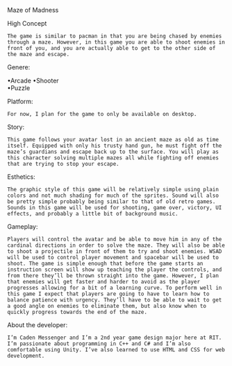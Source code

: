 Maze of Madness

High Concept

	The game is similar to pacman in that you are being chased by enemies through a maze. However, in this game you are able to shoot enemies in front of you, and you are actually able to get to the other side of the maze and escape.

Genere:

•Arcade	
•Shooter	
•Puzzle	


Platform:

	For now, I plan for the game to only be available on desktop.

Story:

	This game follows your avatar lost in an ancient maze as old as time itself. Equipped with only his trusty hand gun, he must fight off the maze’s guardians and escape back up to the surface. You will play as this character solving multiple mazes all while fighting off enemies that are trying to stop your escape.

Esthetics:

	The graphic style of this game will be relatively simple using plain colors and not much shading for much of the sprites. Sound will also be pretty simple probably being similar to that of old retro games. Sounds in this game will be used for shooting, game over, victory, UI effects, and probably a little bit of background music.

Gameplay:

	Players will control the avatar and be able to move him in any of the cardinal directions in order to solve the maze. They will also be able to shoot a projectile in front of them to try and shoot enemies. WSAD will be used to control player movement and spacebar will be used to shoot. The game is simple enough that before the game starts an instruction screen will show up teaching the player the controls, and from there they’ll be thrown straight into the game. However, I plan that enemies will get faster and harder to avoid as the player progresses allowing for a bit of a learning curve. To perform well in this game I expect that players are going to have to learn how to balance patience with urgency. They’ll have to be able to wait to get a good angle on enemies to eliminate them, but also know when to quickly progress towards the end of the maze.

About the developer:

	I’m Caden Messenger and I’m a 2nd year game design major here at RIT. I’m passionate about programming in C++ and C# and I’m also comfortable using Unity. I’ve also learned to use HTML and CSS for web development.
